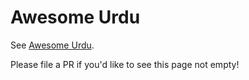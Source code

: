 # Awesome Urdu

See [Awesome Urdu](https://github.com/urduhack/awesome-urdu).

Please file a PR if you'd like to see this page not empty!

